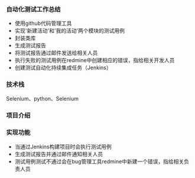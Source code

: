 ### 自动化测试工作总结
- 使用github代码管理工具
- 实现'新建活动'和'我的活动'两个模块的测试用例
- 封装类库
- 生成测试报告
- 将测试报告通过邮件发送给相关人员
- 执行失败的测试用例在redmine中创建相应的错误，指给相关开发人员
- 创建测试自动化持续集成任务（Jenkins）

### 技术栈
Selenium、python、Selenium
### 项目介绍

### 实现功能
- 当通过Jenkins构建项目时会执行测试用例
- 生成测试报告并通过邮件通知相关人员
- 测试用例测试不通过会在bug管理工具redmine中新建一个错误，指给相关负责人员


